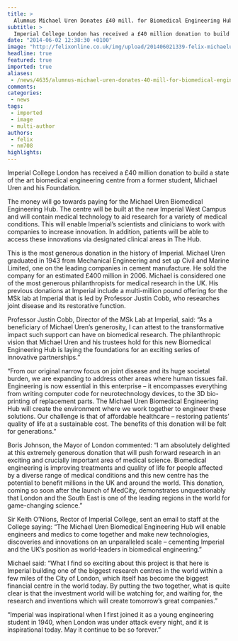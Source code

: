 ```yaml
---
title: >
  Alumnus Michael Uren Donates £40 mill. for Biomedical Engineering Hub
subtitle: >
  Imperial College London has received a £40 million donation to build a state of the art biomedical engineering centre from a former student, Michael Uren and his Foundation.
date: "2014-06-02 12:38:30 +0100"
image: "http://felixonline.co.uk/img/upload/201406021339-felix-michaeluren.jpeg"
headline: true
featured: true
imported: true
aliases:
 - /news/4635/alumnus-michael-uren-donates-40-mill-for-biomedical-engineering-hub
comments:
categories:
 - news
tags:
 - imported
 - image
 - multi-author
authors:
 - felix
 - nm708
highlights:
---
```


Imperial College London has received a £40 million donation to build a state of the art biomedical engineering centre from a former student, Michael Uren and his Foundation.

The money will go towards paying for the Michael Uren Biomedical Engineering Hub. The centre will be built at the new Imperial West Campus and will contain medical technology to aid research for a variety of medical conditions. This will enable Imperial’s scientists and clinicians to work with companies to increase innovation. In addition, patients will be able to access these innovations via designated clinical areas in The Hub.

This is the most generous donation in the history of Imperial. Michael Uren graduated in 1943 from Mechanical Engineering and set up Civil and Marine Limited, one on the leading companies in cement manufacture. He sold the company for an estimated £400 million in 2006. Michael is considered one of the most generous philanthropists for medical research in the UK. His previous donations at Imperial include a multi-million pound offering for the MSk lab at Imperial that is led by Professor Justin Cobb, who researches joint disease and its restorative function.

Professor Justin Cobb, Director of the MSk Lab at Imperial, said: “As a beneficiary of Michael Uren’s generosity, I can attest to the transformative impact such support can have on biomedical research. The philanthropic vision that Michael Uren and his trustees hold for this new Biomedical Engineering Hub is laying the foundations for an exciting series of innovative partnerships.”

“From our original narrow focus on joint disease and its huge societal burden, we are expanding to address other areas where human tissues fail. Engineering is now essential in this enterprise – it encompasses everything from writing computer code for neurotechnology devices, to the 3D bio-printing of replacement parts. The Michael Uren Biomedical Engineering Hub will create the environment where we work together to engineer these solutions. Our challenge is that of affordable healthcare – restoring patients’ quality of life at a sustainable cost. The benefits of this donation will be felt for generations.”

Boris Johnson, the Mayor of London commented: “I am absolutely delighted at this extremely generous donation that will push forward research in an exciting and crucially important area of medical science. Biomedical engineering is improving treatments and quality of life for people affected by a diverse range of medical conditions and this new centre has the potential to benefit millions in the UK and around the world. This donation, coming so soon after the launch of MedCity, demonstrates unquestionably that London and the South East is one of the leading regions in the world for game-changing science.”

Sir Keith O’Nions, Rector of Imperial College, sent an email to staff at the College saying: “The Michael Uren Biomedical Engineering Hub will enable engineers and medics to come together and make new technologies, discoveries and innovations on an unparalleled scale – cementing Imperial and the UK’s position as world-leaders in biomedical engineering.”

Michael said: “What I find so exciting about this project is that here is Imperial building one of the biggest research centres in the world within a few miles of the City of London, which itself has become the biggest financial centre in the world today. By putting the two together, what is quite clear is that the investment world will be watching for, and waiting for, the research and inventions which will create tomorrow’s great companies.”

“Imperial was inspirational when I first joined it as a young engineering student in 1940, when London was under attack every night, and it is inspirational today. May it continue to be so forever.”

